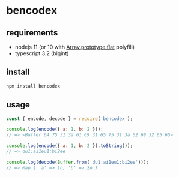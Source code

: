 # bencodex

## requirements
- nodejs 11 (or 10 with [Array.prototype.flat](https://developer.mozilla.org/en-US/docs/Web/JavaScript/Reference/Global_Objects/Array/flat) polyfill)
- typescript 3.2 (bigint)

## install
```sh
npm install bencodex
```

## usage
```js
const { encode, decode } = require('bencodex');

console.log(encode({ a: 1, b: 2 }));
// => <Buffer 64 75 31 3a 61 69 31 65 75 31 3a 62 69 32 65 65>

console.log(encode({ a: 1, b: 2 }).toString());
// => du1:ai1eu1:bi2ee

console.log(decode(Buffer.from('du1:ai1eu1:bi2ee')));
// => Map { 'a' => 1n, 'b' => 2n }
```
